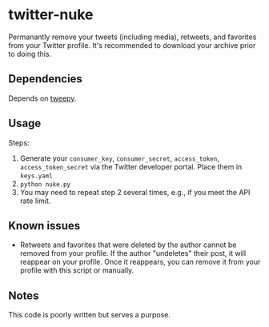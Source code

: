 # twitter-nuke
Permanantly remove your tweets (including media), retweets, and favorites from your Twitter profile. It's recommended to download your archive prior to doing this. 

## Dependencies 
Depends on [tweepy](https://pypi.org/project/tweepy/).

## Usage
Steps:
1. Generate your `consumer_key`, `consumer_secret`, `access_token`, `access_token_secret` via the Twitter developer portal. Place them in `keys.yaml`
2. `python nuke.py`
3. You may need to repeat step 2 several times, e.g., if you meet the API rate limit.

## Known issues
- Retweets and favorites that were deleted by the author cannot be removed from your profile. If the author "undeletes" their post, it will reappear on your profile. Once it reappears, you can remove it from your profile with this script or manually. 

## Notes
This code is poorly written but serves a purpose.
